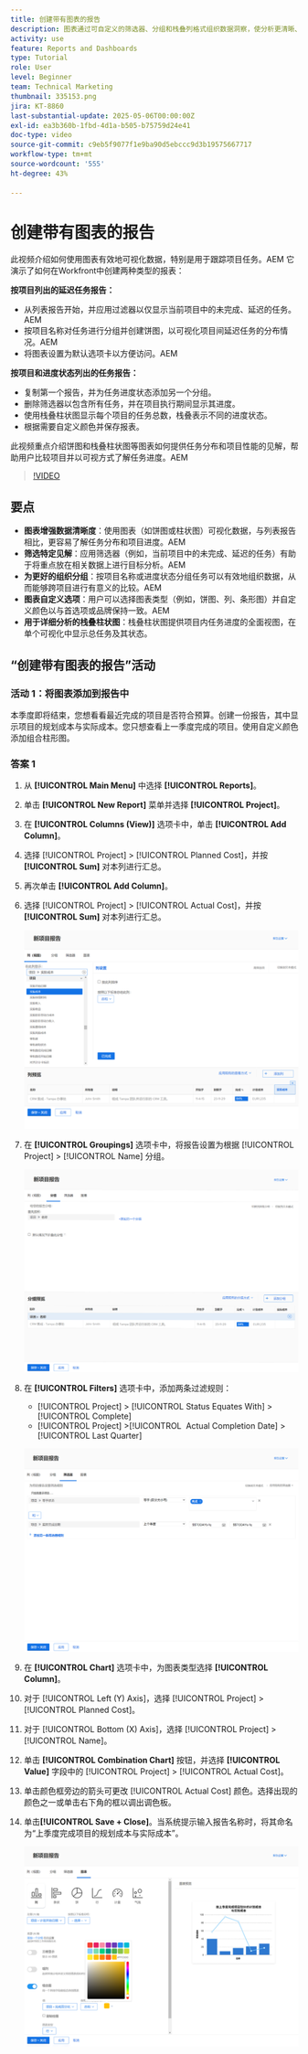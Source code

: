 ```yaml
---
title: 创建带有图表的报告
description: 图表通过可自定义的筛选器、分组和栈叠列格式组织数据洞察，使分析更清晰、更易于操作，从而增强数据可视化。
activity: use
feature: Reports and Dashboards
type: Tutorial
role: User
level: Beginner
team: Technical Marketing
thumbnail: 335153.png
jira: KT-8860
last-substantial-update: 2025-05-06T00:00:00Z
exl-id: ea3b360b-1fbd-4d1a-b505-b75759d24e41
doc-type: video
source-git-commit: c9eb5f9077f1e9ba90d5ebccc9d3b19575667717
workflow-type: tm+mt
source-wordcount: '555'
ht-degree: 43%

---
```


# 创建带有图表的报告

此视频介绍如何使用图表有效地可视化数据，特别是用于跟踪项目任务。&#x200B;AEM 它演示了如何在Workfront中创建两种类型的报表：

**按项目列出的延迟任务报告：**

* 从列表报告开始，并应用过滤器以仅显示当前项目中的未完成、延迟的任务。&#x200B;AEM
* 按项目名称对任务进行分组并创建饼图，以可视化项目间延迟任务的分布情况。&#x200B;AEM
* 将图表设置为默认选项卡以方便访问。&#x200B;AEM

**按项目和进度状态列出的任务报告：**

* 复制第一个报告，并为任务进度状态添加另一个分组。
* 删除筛选器以包含所有任务，并在项目执行期间显示其进度。
* 使用栈叠柱状图显示每个项目的任务总数，栈叠表示不同的进度状态。
* 根据需要自定义颜色并保存报表。

此视频重点介绍饼图和栈叠柱状图等图表如何提供任务分布和项目性能的见解，帮助用户比较项目并以可视方式了解任务进度。&#x200B;AEM

>[!VIDEO](https://video.tv.adobe.com/v/335155/?quality=12&learn=on)

## 要点

* **图表增强数据清晰度**：使用图表（如饼图或柱状图）可视化数据，与列表报告相比，更容易了解任务分布和项目进度。&#x200B;AEM
* **筛选特定见解**：应用筛选器（例如，当前项目中的未完成、延迟的任务）有助于将重点放在相关数据上进行目标分析。&#x200B;AEM
* **为更好的组织分组**：按项目名称或进度状态分组任务可以有效地组织数据，从而能够跨项目进行有意义的比较。&#x200B;AEM
* **图表自定义选项**：用户可以选择图表类型（例如，饼图、列、条形图）并自定义颜色以与首选项或品牌保持一致。&#x200B;AEM
* **用于详细分析的栈叠柱状图**：栈叠柱状图提供项目内任务进度的全面视图，在单个可视化中显示总任务及其状态。


## “创建带有图表的报告”活动

### 活动 1：将图表添加到报告中

本季度即将结束，您想看看最近完成的项目是否符合预算。创建一份报告，其中显示项目的规划成本与实际成本。您只想查看上一季度完成的项目。使用自定义颜色添加组合柱形图。

### 答案 1

1. 从 **[!UICONTROL Main Menu]** 中选择 **[!UICONTROL Reports]**。
1. 单击 **[!UICONTROL New Report]** 菜单并选择 **[!UICONTROL Project]**。
1. 在 **[!UICONTROL Columns (View)]** 选项卡中，单击 **[!UICONTROL Add Column]**。
1. 选择 [!UICONTROL Project] > [!UICONTROL Planned Cost]，并按 **[!UICONTROL Sum]** 对本列进行汇总。
1. 再次单击 **[!UICONTROL Add Column]**。
1. 选择 [!UICONTROL Project] > [!UICONTROL Actual Cost]，并按 **[!UICONTROL Sum]** 对本列进行汇总。

   ![在报告中添加列的屏幕图像](assets/chart-report-columns.png)

1. 在 **[!UICONTROL Groupings]** 选项卡中，将报告设置为根据 [!UICONTROL Project] > [!UICONTROL Name] 分组。

   ![在报告中添加分组的屏幕图像](assets/chart-report-groupings.png)

1. 在 **[!UICONTROL Filters]** 选项卡中，添加两条过滤规则：

   * [!UICONTROL Project] > [!UICONTROL Status Equates With] > [!UICONTROL Complete]
   * [!UICONTROL Project] >[!UICONTROL &#x200B; Actual Completion Date] > [!UICONTROL Last Quarter]

   ![在报告中添加过滤器的屏幕图像](assets/chart-report-filters.png)

1. 在 **[!UICONTROL Chart]** 选项卡中，为图表类型选择 **[!UICONTROL Column]**。
1. 对于 [!UICONTROL Left (Y) Axis]，选择 [!UICONTROL Project] > [!UICONTROL Planned Cost]。
1. 对于 [!UICONTROL Bottom (X) Axis]，选择 [!UICONTROL Project] > [!UICONTROL Name]。
1. 单击 **[!UICONTROL Combination Chart]** 按钮，并选择 **[!UICONTROL Value]** 字段中的 [!UICONTROL Project] > [!UICONTROL Actual Cost]。
1. 单击颜色框旁边的箭头可更改 [!UICONTROL Actual Cost] 颜色。选择出现的颜色之一或单击右下角的框以调出调色板。
1. 单击&#x200B;**[!UICONTROL Save + Close]**。当系统提示输入报告名称时，将其命名为“上季度完成项目的规划成本与实际成本”。

   ![在报告中添加图表的屏幕图像](assets/chart-report-chart.png)
